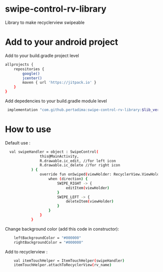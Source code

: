 # swipe-control-rv-library
Library to make recyclerview swipeable


# Add to your android project

Add to your build.gradle project level

```sh
allprojects {
    repositories {
        google()
        jcenter()
        maven { url 'https://jitpack.io' }
    }
}
```

Add depedencies to your build.gradle module level

```sh
 implementation "com.github.pertadima:swipe-control-rv-library:$lib_version"
```
# How to use

Default use :
```sh
  val swipeHandler = object : SwipeControl(
                this@MainActivity,
                R.drawable.ic_edit, //for left icon
                R.drawable.ic_delete //for right icon
            ) {
                override fun onSwiped(viewHolder: RecyclerView.ViewHolder, direction: Int) {
                    when (direction) {
                        SWIPE_RIGHT -> {
                            editItem(viewHolder)
                        }
                        SWIPE_LEFT -> {
                            deleteItem(viewHolder)
                        }
                    }
                }
            }
```

Change background color (add this code in constructor):
```sh
    leftBackgroundColor = "#000000"
    rightBackgroundColor = "#000000"
```

Add to recyclerview :
```sh
    val itemTouchHelper = ItemTouchHelper(swipeHandler)
    itemTouchHelper.attachToRecyclerView(rv_name)
```
